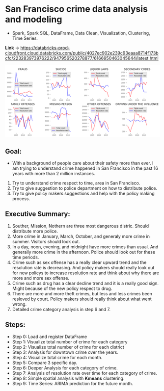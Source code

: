 
# San Francisco crime data analysis and modeling

- Spark, Spark SQL, DataFrame, Data Clean, Visualization, Clustering, Time Series.


**Link** -> https://databricks-prod-cloudfront.cloud.databricks.com/public/4027ec902e239c93eaaa8714f173bcfc/223283973976222/947956520278877/6166950463045644/latest.html 

![](1.png)

## Goal:
- With a background of people care about their safety more than ever. I am trying to understand crime happened in San Francisco in the past 16 years with more than 2 million instances.

1. Try to understand crime respect to time, area in San Francisco.
2. Try to give suggestion to police department on how to distribute police.
3. Try to give policy makers suggestions and help with the policy making process.

## Executive Summary:

1. Souther, Mission, Nothern are three most dangerous distric. Should distribute more police.
2. More crime in January, March, October, and generaly more crime in summer. Visitors should look out.
3. In a day, noon, evening, and midnight have more crimes than usual. And generally more crime in the afternoon. Police should look out for these time periods.
4. Crime such as sex offense has a really clear upward trend and the resolution rate is decreasing. And policy makers should really look out for new policys to increase resolution rate and think about why there are more and more sex offense.
5. Crime such as drug has a clear decline trend and it is a really good sign. Might because of the new policy respect to drug. 
6. There are more and more theft crimes, but less and less crimes been resloved by court. Policy makers should really think about what went wrong.
7. Detailed crime category analysis in step 6 and 7.

## Steps:
- Step 0: Load and register DataFrame
- Step 1: Visualize total number of crime for each category
- Step 2: Visualize total number of crime for each district
- Step 3: Analysis for downtown crime over the years.
- Step 4: Visualize total crime for each month.
- Step 5: Compare 3 specific day.
- Step 6: Deeper Analysis for each category of crime.
- Step 7: Analysis of resolution rate over time for each category of crime.
- Step 8: Simple spatial analysis with **Kmeans** clustering.
- Step 9: Time Series: ARIMA prediction for the future month.

